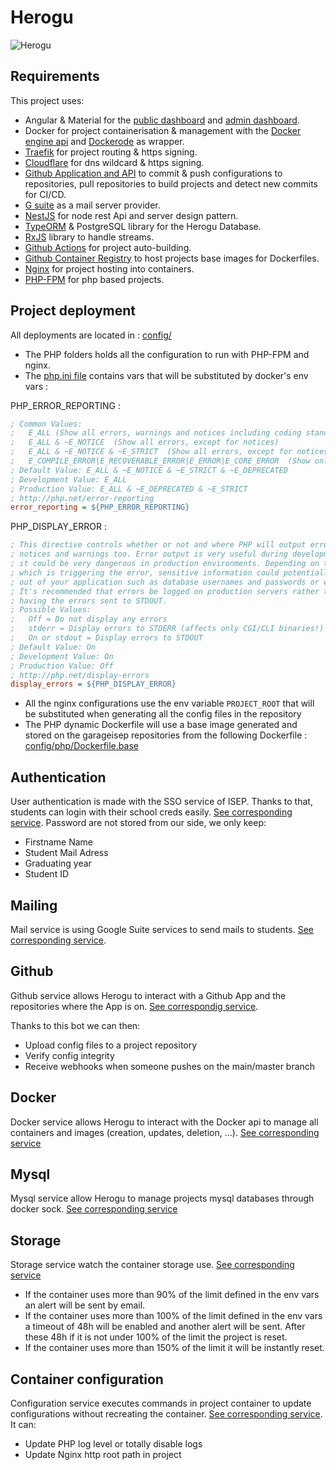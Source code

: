 # Herogu

![Herogu](https://user-images.githubusercontent.com/26095587/160254234-e7fc35bf-dceb-48c9-9e6c-879e74b41210.jpg)

## Requirements
This project uses:
* Angular & Material for the [public dashboard](https://github.com/garage-isep/herogu-front) and [admin dashboard](https://github.com/garage-isep/herogu-admin).
* Docker for project containerisation & management with the [Docker engine api](https://docs.docker.com/engine/api/v1.41/) and [Dockerode](https://www.npmjs.com/package/dockerode) as wrapper.
* [Traefik](https://doc.traefik.io/traefik/) for project routing & https signing. 
* [Cloudflare](https://cloudflare.com) for dns wildcard & https signing.
* [Github Application and API](https://github.com/apps/herogu-app) to commit & push configurations to repositories, pull repositories to build projects and detect new commits for CI/CD.
* [G suite](https://workspace.google.fr/) as a mail server provider.
* [NestJS](https://nestjs.com/) for node rest Api and server design pattern.
* [TypeORM](https://typeorm.io/#/) & PostgreSQL library for the Herogu Database.
* [RxJS](https://rxjs.dev/) library to handle streams.
* [Github Actions](https://github.com/features/actions) for project auto-building.
* [Github Container Registry](https://docs.github.com/en/packages/working-with-a-github-packages-registry/working-with-the-container-registry) to host projects base images for Dockerfiles. 
* [Nginx](https://www.nginx.com/) for project hosting into containers.
* [PHP-FPM](https://www.php.net/manual/fr/install.fpm.php) for php based projects.
## Project deployment
All deployments are located in : [config/](config/)
* The PHP folders holds all the configuration to run with PHP-FPM and nginx.
* The [php.ini file](config/php/php.ini) contains vars that will be substituted by docker's env vars :

PHP_ERROR_REPORTING : 
```ini
; Common Values:
;   E_ALL (Show all errors, warnings and notices including coding standards.)
;   E_ALL & ~E_NOTICE  (Show all errors, except for notices)
;   E_ALL & ~E_NOTICE & ~E_STRICT  (Show all errors, except for notices and coding standards warnings.)
;   E_COMPILE_ERROR|E_RECOVERABLE_ERROR|E_ERROR|E_CORE_ERROR  (Show only errors)
; Default Value: E_ALL & ~E_NOTICE & ~E_STRICT & ~E_DEPRECATED
; Development Value: E_ALL
; Production Value: E_ALL & ~E_DEPRECATED & ~E_STRICT
; http://php.net/error-reporting
error_reporting = ${PHP_ERROR_REPORTING}
```

PHP_DISPLAY_ERROR :
```ini
; This directive controls whether or not and where PHP will output errors,
; notices and warnings too. Error output is very useful during development, but
; it could be very dangerous in production environments. Depending on the code
; which is triggering the error, sensitive information could potentially leak
; out of your application such as database usernames and passwords or worse.
; It's recommended that errors be logged on production servers rather than
; having the errors sent to STDOUT.
; Possible Values:
;   Off = Do not display any errors 
;   stderr = Display errors to STDERR (affects only CGI/CLI binaries!)   
;   On or stdout = Display errors to STDOUT
; Default Value: On
; Development Value: On
; Production Value: Off
; http://php.net/display-errors
display_errors = ${PHP_DISPLAY_ERROR}
```
* All the nginx configurations use the env variable `PROJECT_ROOT` that will be substituted when generating all the config files in the repository
* The PHP dynamic Dockerfile will use a base image generated and stored on the garageisep repositories from the following Dockerfile : [config/php/Dockerfile.base](config/php/Dockerfile.base)

## Authentication
User authentication is made with the SSO service of ISEP. Thanks to that, students can login with their school creds easily. [See corresponding service](src/services/sso.service.ts).
Password are not stored from our side, we only keep:
 * Firstname Name
 * Student Mail Adress
 * Graduating year
 * Student ID

## Mailing
Mail service is using Google Suite services to send mails to students. [See corresponding service](src/services/mailer.service.ts).

## Github
Github service allows Herogu to interact with a Github App and the repositories where the App is on. [See correspondig service](src/services/github.service.ts).

Thanks to this bot we can then:
 * Upload config files to a project repository
 * Verify config integrity
 * Receive webhooks when someone pushes on the main/master branch

## Docker
Docker service allows Herogu to interact with the Docker api to manage all containers and images (creation, updates, deletion, ...). [See corresponding service](src/services/docker.service.ts)

## Mysql
Mysql service allow Herogu to manage projects mysql databases through docker sock. [See corresponding service](src/services/mysql.service.ts)

## Storage
Storage service watch the container storage use. [See corresponding service](src/services/storage.service.ts)
 * If the container uses more than 90% of the limit defined in the env vars an alert will be sent by email.
 * If the container uses more than 100% of the limit defined in the env vars a timeout of 48h will be enabled and another alert will be sent. After these 48h if it is not under 100% of the limit the project is reset.
 * If the container uses more than 150% of the limit it will be instantly reset.

## Container configuration
Configuration service executes commands in project container to update configurations without recreating the container. [See corresponding service](src/services/config.service.ts). It can:
 * Update PHP log level or totally disable logs
 * Update Nginx http root path in project
